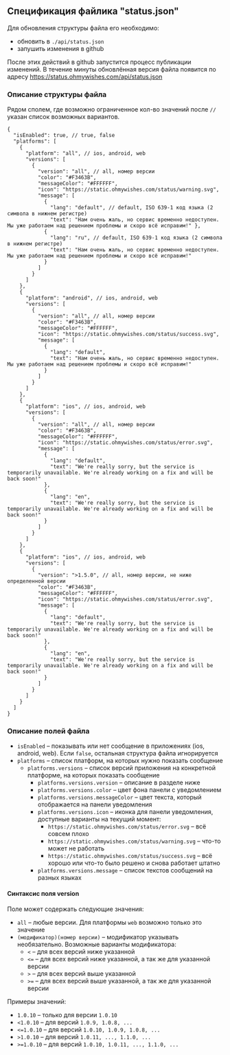 ## Спецификация файлика "status.json"

Для обновления структуры файла его необходимо: 
* обновить в `./api/status.json`
* запушить изменения в github

После этих действий в github запустится процесс публикации изменений.
В течение минуты обновлённая версия файла появится по адресу https://status.ohmywishes.com/api/status.json

### Описание структуры файла

Рядом сполем, где возможно ограниченное кол-во значений после 
`//` указан список возможных вариантов.

```json5
{
  "isEnabled": true, // true, false
  "platforms": [
    {
      "platform": "all", // ios, android, web
      "versions": [
        {
          "version": "all", // all, номер версии
          "color": "#F3463B",
          "messageColor": "#FFFFFF",
          "icon": "https://static.ohmywishes.com/status/warning.svg",
          "message": [
            { 
              "lang": "default", // default, ISO 639-1 код языка (2 символа в нижнем регистре)
              "text": "Нам очень жаль, но сервис временно недоступен. Мы уже работаем над решением проблемы и скоро всё исправим!" },
            { 
              "lang": "ru", // default, ISO 639-1 код языка (2 символа в нижнем регистре)
              "text": "Нам очень жаль, но сервис временно недоступен. Мы уже работаем над решением проблемы и скоро всё исправим!"
            }
          ]
        }
      ]
    },
    {
      "platform": "android", // ios, android, web
      "versions": [
        {
          "version": "all", // all, номер версии
          "color": "#F3463B",
          "messageColor": "#FFFFFF",
          "icon": "https://static.ohmywishes.com/status/success.svg",
          "message": [
            { 
              "lang": "default", 
              "text": "Нам очень жаль, но сервис временно недоступен. Мы уже работаем над решением проблемы и скоро всё исправим!"
            }
          ]
        }
      ]
    },
    {
      "platform": "ios", // ios, android, web
      "versions": [
        {
          "version": "all", // all, номер версии
          "color": "#F3463B",
          "messageColor": "#FFFFFF",
          "icon": "https://static.ohmywishes.com/status/error.svg",
          "message": [
            {  
              "lang": "default", 
              "text": "We're really sorry, but the service is temporarily unavailable. We're already working on a fix and will be back soon!"
            },
            { 
              "lang": "en", 
              "text": "We're really sorry, but the service is temporarily unavailable. We're already working on a fix and will be back soon!"
            }
          ]
        }
      ]
    },
    {
      "platform": "ios", // ios, android, web
      "versions": [
        {
          "version": ">1.5.0", // all, номер версии, не ниже определенной версии
          "color": "#F3463B",
          "messageColor": "#FFFFFF",
          "icon": "https://static.ohmywishes.com/status/error.svg",
          "message": [
            {  
              "lang": "default", 
              "text": "We're really sorry, but the service is temporarily unavailable. We're already working on a fix and will be back soon!"
            },
            { 
              "lang": "en", 
              "text": "We're really sorry, but the service is temporarily unavailable. We're already working on a fix and will be back soon!"
            }
          ]
        }
      ]
    }
  ]
}

```

### Описание полей файла

* `isEnabled` – показывать или нет сообщение в приложениях (ios, android, web). Если `false`, остальная структура файла игнорируется
* `platforms` – список платформ, на которых нужно показать сообщение
  * `platforms.versions` – список версий приложения на конкретной платформе, на которых показать сообщение
    * `platforms.versions.version` – описание в разделе ниже
    * `platforms.versions.color` – цвет фона панели с уведомлением
    * `platforms.versions.messageColor` – цвет текста, который отображается на панели уведомления
    * `platforms.versions.icon` – иконка для панели уведомления, доступные варианты на текущий момент:
      * `https://static.ohmywishes.com/status/error.svg` – всё совсем плохо
      * `https://static.ohmywishes.com/status/warning.svg` – что-то может не работать
      * `https://static.ohmywishes.com/status/success.svg` – всё хорошо или что-то было решено и снова работает штатно
    * `platforms.versions.message` – список текстов сообщений на разных языках

#### Синтаксис поля version

Поле может содержать следующие значения:
* `all` – любые версии. Для платформы `web` возможно только это значение
* `(модификатор)(номер версии)` – модификатор указывать необязательно. Возможные варианты модификатора:
  * `<` – для всех версий ниже указанной
  * `<=` – для всех версий ниже указанной, а так же для указанной версии
  * `>` – для всех версий выше указанной
  * `>=` – для всех версий выше указанной, а так же для указанной версии

Примеры значений:
* `1.0.10` – только для версии `1.0.10`
* `<1.0.10` – для версий `1.0.9, 1.0.8, ...`
* `<=1.0.10` – для версий `1.0.10, 1.0.9, 1.0.8, ...`
* `>1.0.10` – для версий `1.0.11, ..., 1.1.0, ...`
* `>=1.0.10` – для версий `1.0.10, 1.0.11, ..., 1.1.0, ...`